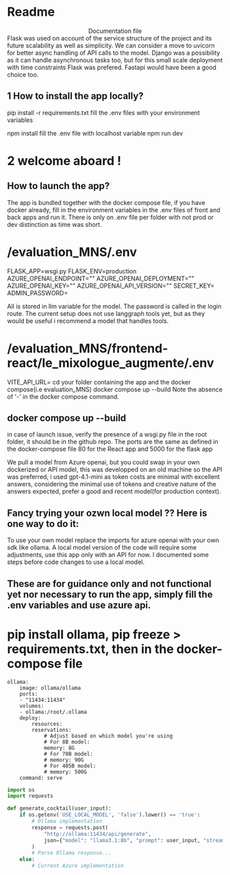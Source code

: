 
# Readme

<center>Documentation file</center>
Flask was used on account of the service structure of the project and its future scalability as well as simplicity.
We can consider a move to uvicorn for better async handling of API calls to the model.
Django was a possibility as it can handle asynchronous tasks too, but for this small scale deployment with time constraints Flask was prefered.
Fastapi would have been a good choice too.

## 1 How to install the app locally?

pip install -r requirements.txt
fill the .env files with your environment variables

npm install 
fill the .env file with localhost variable
npm run dev

# 2 welcome aboard !
## How to launch the app?

The app is bundled together with the docker compose file, if you have docker already, fill in the environment variables 
in the .env files of front and back apps and run it.
There is only on .env file per folder with not prod or dev distinction as time was short.

# /evaluation_MNS/.env

FLASK_APP=wsgi.py
FLASK_ENV=production
AZURE_OPENAI_ENDPOINT=""
AZURE_OPENAI_DEPLOYMENT=""
AZURE_OPENAI_KEY=""
AZURE_OPENAI_API_VERSION=""
SECRET_KEY=
ADMIN_PASSWORD=


All is stored in llm variable for the model.
The password is called in the login route.
The current setup does not use langgraph tools yet, but as they would be useful i recommend a model that handles tools.

# /evaluation_MNS/frontend-react/le_mixologue_augmente/.env

VITE_API_URL=
cd your folder containing the app and the docker compose(i.e evaluation_MNS)
docker compose up --build
Note the absence of '-' in the docker compose command.

## docker compose up --build


in case of launch issue, verify the presence of a wsgi.py file in the root folder, it should be in the github repo.
The ports are the same as defined in the docker-compose file 80 for the React app and 5000 for the flask app

We pull a model from Azure openai, but you could swap in your own dockerized or API model, 
this was developped on an old machine so the API was preferred, i used gpt-4.1-mini as token costs are minimal
with excellent answers, considering the minimal use of tokens and creative nature of the answers expected,
prefer a good and recent model(for production context).


## Fancy trying your ozwn local model ?? Here is one way to do it:

To use your own model replace the imports for azure openai with your own sdk like ollama.
A local model version of the code will require some adjustments, use this app only with an API for now.
I documented some steps before code changes to use a local model.
## These are for guidance only and not functional yet nor necessary to run the app, simply fill the .env variables and use azure api.

# pip install ollama, pip freeze > requirements.txt, then in the docker-compose file
    ollama:
        image: ollama/ollama
        ports:
        - "11434:11434"
        volumes:
        - ollama:/root/.ollama
        deploy:
            resources:
            reservations:
                # Adjust based on which model you're using
                # For 8B model:
                memory: 8G
                # For 70B model:
                # memory: 90G
                # For 405B model:
                # memory: 500G
        command: serve


```python
import os
import requests

def generate_cocktail(user_input):
    if os.getenv('USE_LOCAL_MODEL', 'false').lower() == 'true':
        # Ollama implementation
        response = requests.post(
            "http://ollama:11434/api/generate",
            json={"model": "llama3.1:8b", "prompt": user_input, "stream": False}
        )
        # Parse Ollama response...
    else:
        # Current Azure implementation